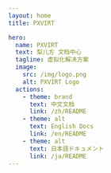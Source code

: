 ```yaml
---
layout: home
title: PXVIRT

hero:
  name: PXVIRT
  text: 梨儿方 文档中心
  tagline: 虚拟化解决方案
  image:
    src: /img/logo.png
    alt: PXVIRT Logo
  actions:
    - theme: brand
      text: 中文文档
      link: /zh/README
    - theme: alt
      text: English Docs
      link: /en/README
    - theme: alt
      text: 日本語ドキュメント
      link: /ja/README
---
```

